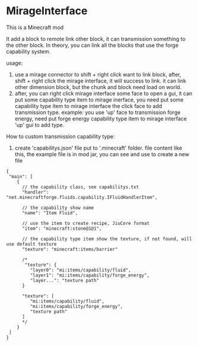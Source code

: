 # MirageInterface

This is a Minecraft mod

It add a block to remote link other block, it can transmission something to the other block.
In theory, you can link all the blocks that use the forge capability system.

usage:
  1. use a mirage connector to shift + right click want to link block, after, shift + right click the mirage interface, it will success to link. it can link other dimension block, but the chunk and block need load on world.
  2. after, you can right click mirage interface some face to open a gui, it can put some capability type item to mirage inerface, you need put some capability type item to mirage interface the click face to add transmission type. example: you use 'up' face to transmission forge energy, need put forge energy capability type item to mirage interface 'up' gui to add type.

How to custom transmission capability type:
  1. create 'capabilitys.json' file put to '.minecraft' folder. file content like this, the example file is in mod jar, you can see and use to create a new file
    
    {
     "main": [
        {
          // the capability class, see capabilitys.txt
          "handler": "net.minecraftforge.fluids.capability.IFluidHandlerItem",
          
          // the capability show name
          "name": "Item Fluid",
          
          // use the item to create recipe, JiuCore format
          "item": "minecraft:stone@1@1",
          
          // the capability type item show the texture, if not found, will use default texture
          "texture": "minecraft:items/barrier"
          
          /*
           "texture": {
             "layer0": "mi:items/capability/fluid",
             "layer1": "mi:items/capability/forge_energy",
             "layer...": "texture path"
          }
			
          "texture": [
             "mi:items/capability/fluid",
             "mi:items/capability/forge_energy",
             "texture path"
          ]
          */
        }
     ]
    }

